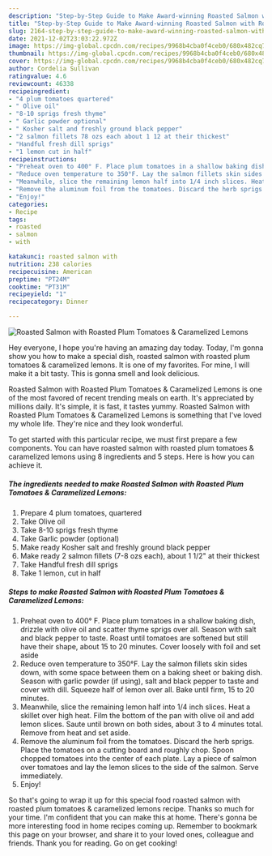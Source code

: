 ```yaml
---
description: "Step-by-Step Guide to Make Award-winning Roasted Salmon with Roasted Plum Tomatoes &amp; Caramelized Lemons"
title: "Step-by-Step Guide to Make Award-winning Roasted Salmon with Roasted Plum Tomatoes &amp; Caramelized Lemons"
slug: 2164-step-by-step-guide-to-make-award-winning-roasted-salmon-with-roasted-plum-tomatoes-and-amp-caramelized-lemons
date: 2021-12-02T23:03:22.972Z
image: https://img-global.cpcdn.com/recipes/9968b4cba0f4ceb0/680x482cq70/roasted-salmon-with-roasted-plum-tomatoes-caramelized-lemons-recipe-main-photo.jpg
thumbnail: https://img-global.cpcdn.com/recipes/9968b4cba0f4ceb0/680x482cq70/roasted-salmon-with-roasted-plum-tomatoes-caramelized-lemons-recipe-main-photo.jpg
cover: https://img-global.cpcdn.com/recipes/9968b4cba0f4ceb0/680x482cq70/roasted-salmon-with-roasted-plum-tomatoes-caramelized-lemons-recipe-main-photo.jpg
author: Cordelia Sullivan
ratingvalue: 4.6
reviewcount: 46338
recipeingredient:
- "4 plum tomatoes quartered"
- " Olive oil"
- "8-10 sprigs fresh thyme"
- " Garlic powder optional"
- " Kosher salt and freshly ground black pepper"
- "2 salmon fillets 78 ozs each about 1 12 at their thickest"
- "Handful fresh dill sprigs"
- "1 lemon cut in half"
recipeinstructions:
- "Preheat oven to 400° F. Place plum tomatoes in a shallow baking dish, drizzle with olive oil and scatter thyme sprigs over all. Season with salt and black pepper to taste. Roast until tomatoes are softened but still have their shape, about 15 to 20 minutes. Cover loosely with foil and set aside"
- "Reduce oven temperature to 350°F. Lay the salmon fillets skin sides down, with some space between them on a baking sheet or baking dish. Season with garlic powder (if using), salt and black pepper to taste and cover with dill. Squeeze half of lemon over all. Bake until firm, 15 to 20 minutes."
- "Meanwhile, slice the remaining lemon half into 1/4 inch slices. Heat a skillet over high heat. Film the bottom of the pan with olive oil and add lemon slices. Saute until brown on both sides, about 3 to 4 minutes total. Remove from heat and set aside."
- "Remove the aluminum foil from the tomatoes. Discard the herb sprigs. Place the tomatoes on a cutting board and roughly chop. Spoon chopped tomatoes into the center of each plate. Lay a piece of salmon over tomatoes and lay the lemon slices to the side of the salmon. Serve immediately."
- "Enjoy!"
categories:
- Recipe
tags:
- roasted
- salmon
- with

katakunci: roasted salmon with 
nutrition: 238 calories
recipecuisine: American
preptime: "PT24M"
cooktime: "PT31M"
recipeyield: "1"
recipecategory: Dinner

---
```



![Roasted Salmon with Roasted Plum Tomatoes & Caramelized Lemons](https://img-global.cpcdn.com/recipes/9968b4cba0f4ceb0/680x482cq70/roasted-salmon-with-roasted-plum-tomatoes-caramelized-lemons-recipe-main-photo.jpg)

Hey everyone, I hope you're having an amazing day today. Today, I'm gonna show you how to make a special dish, roasted salmon with roasted plum tomatoes & caramelized lemons. It is one of my favorites. For mine, I will make it a bit tasty. This is gonna smell and look delicious.



Roasted Salmon with Roasted Plum Tomatoes & Caramelized Lemons is one of the most favored of recent trending meals on earth. It's appreciated by millions daily. It's simple, it is fast, it tastes yummy. Roasted Salmon with Roasted Plum Tomatoes & Caramelized Lemons is something that I've loved my whole life. They're nice and they look wonderful.


To get started with this particular recipe, we must first prepare a few components. You can have roasted salmon with roasted plum tomatoes & caramelized lemons using 8 ingredients and 5 steps. Here is how you can achieve it.

<!--inarticleads1-->

##### The ingredients needed to make Roasted Salmon with Roasted Plum Tomatoes & Caramelized Lemons:

1. Prepare 4 plum tomatoes, quartered
1. Take  Olive oil
1. Take 8-10 sprigs fresh thyme
1. Take  Garlic powder (optional)
1. Make ready  Kosher salt and freshly ground black pepper
1. Make ready 2 salmon fillets (7-8 ozs each), about 1 1/2" at their thickest
1. Take Handful fresh dill sprigs
1. Take 1 lemon, cut in half




<!--inarticleads2-->

##### Steps to make Roasted Salmon with Roasted Plum Tomatoes & Caramelized Lemons:

1. Preheat oven to 400° F. Place plum tomatoes in a shallow baking dish, drizzle with olive oil and scatter thyme sprigs over all. Season with salt and black pepper to taste. Roast until tomatoes are softened but still have their shape, about 15 to 20 minutes. Cover loosely with foil and set aside
1. Reduce oven temperature to 350°F. Lay the salmon fillets skin sides down, with some space between them on a baking sheet or baking dish. Season with garlic powder (if using), salt and black pepper to taste and cover with dill. Squeeze half of lemon over all. Bake until firm, 15 to 20 minutes.
1. Meanwhile, slice the remaining lemon half into 1/4 inch slices. Heat a skillet over high heat. Film the bottom of the pan with olive oil and add lemon slices. Saute until brown on both sides, about 3 to 4 minutes total. Remove from heat and set aside.
1. Remove the aluminum foil from the tomatoes. Discard the herb sprigs. Place the tomatoes on a cutting board and roughly chop. Spoon chopped tomatoes into the center of each plate. Lay a piece of salmon over tomatoes and lay the lemon slices to the side of the salmon. Serve immediately.
1. Enjoy!




So that's going to wrap it up for this special food roasted salmon with roasted plum tomatoes & caramelized lemons recipe. Thanks so much for your time. I'm confident that you can make this at home. There's gonna be more interesting food in home recipes coming up. Remember to bookmark this page on your browser, and share it to your loved ones, colleague and friends. Thank you for reading. Go on get cooking!
